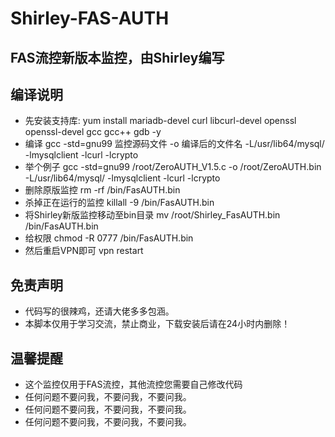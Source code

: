 # Shirley-FAS-AUTH
## FAS流控新版本监控，由Shirley编写

## 编译说明
* 先安装支持库: yum install mariadb-devel curl libcurl-devel openssl openssl-devel gcc gcc++ gdb -y
* 编译 gcc -std=gnu99 监控源码文件 -o 编译后的文件名 -L/usr/lib64/mysql/ -lmysqlclient  -lcurl -lcrypto
* 举个例子 gcc -std=gnu99 /root/ZeroAUTH_V1.5.c -o /root/ZeroAUTH.bin -L/usr/lib64/mysql/ -lmysqlclient  -lcurl -lcrypto
* 删除原版监控 rm -rf /bin/FasAUTH.bin
* 杀掉正在运行的监控 killall -9 /bin/FasAUTH.bin
* 将Shirley新版监控移动至bin目录 mv /root/Shirley_FasAUTH.bin /bin/FasAUTH.bin
* 给权限 chmod -R 0777 /bin/FasAUTH.bin
* 然后重启VPN即可 vpn restart

## 免责声明
* 代码写的很辣鸡，还请大佬多多包涵。
* 本脚本仅用于学习交流，禁止商业，下载安装后请在24小时内删除！

## 温馨提醒
* 这个监控仅用于FAS流控，其他流控您需要自己修改代码
* 任何问题不要问我，不要问我，不要问我。
* 任何问题不要问我，不要问我，不要问我。
* 任何问题不要问我，不要问我，不要问我。


